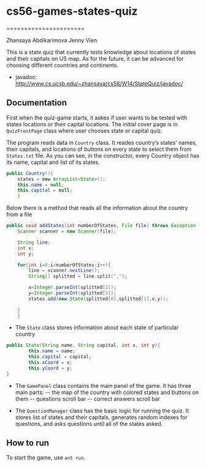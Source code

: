 # cs56-games-states-quiz
======================

Zhansaya Abdikarimova
Jenny Vien

This is a state quiz that currently tests knowledge about locations of states and their capitals on US map. As for the future, it can be advanced for choosing different countries and continents. 


* javadoc: http://www.cs.ucsb.edu/~zhansaya/cs56/W14/StateQuiz/javadoc/

## Documentation

First when the quiz-game starts, it askes if user wants to be tested with states locations or their capital locations. The initial cover page is in `QuizFrontPage` class where user chooses state or capital quiz. 

The program reads data in `Country` class. It reades country’s states’ names, their capitals, and locations of buttons on every state to select them from `States.txt` file. As you can see, in the constructor, every Country object has its name, capital and list of its states. 
```java
public Country(){
	states = new ArrayList<State>();
	this.name = null;
	this.capital = null;
    }
``` 
Below there is a method that reads all the information about the country from a file
```java
public void addStates(int numberOfStates, File file) throws Exception {
	Scanner scanner = new Scanner(file);

	String line;
	int x;
	int y;

	for(int i=0;i<numberOfStates;i++){
	    line = scanner.nextLine();
	    String[] splitted = line.split(",");

	    x=Integer.parseInt(splitted[2]);
	    y=Integer.parseInt(splitted[3]);
	    states.add(new State(splitted[0],splitted[1],x,y));
	    
	}
    }
```
* The `State` class stores information about each state of particular country
```java
public State(String name, String capital, int x, int y){
		this.name = name;
		this.capital = capital;
		this.xCoord = x;
		this.yCoord = y;
}
```

* The `GamePanel` class contains the main panel of the game. It has three main parts:
-- the map of the country with colored states and buttons on them
-- questions scroll bar
-- correct answers scroll bar  

* The `QuestionManager` class has the basic logic for running the quiz. It stores list of states and their capitals, generates random indexes for questions, and asks questions until all of the states asked. 

## How to run 
To start the game, use `ant run`. 

